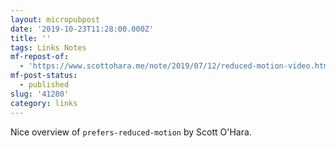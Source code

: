 ```yaml
---
layout: micropubpost
date: '2019-10-23T11:28:00.000Z'
title: ''
tags: Links Notes
mf-repost-of:
  - 'https://www.scottohara.me/note/2019/07/12/reduced-motion-video.html'
mf-post-status:
  - published
slug: '41280'
category: links
---
```

Nice overview of `prefers-reduced-motion` by Scott O&#39;Hara. 
